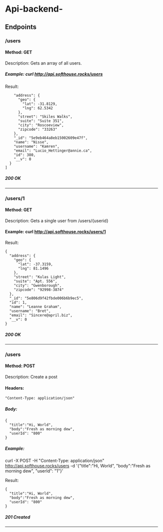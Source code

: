 # Api-backend-

## Endpoints

### /users
#### Method: GET
Description: Gets an array of all users.
##### Example: curl http://api.softhouse.rocks/users
Result:
```{ 
    "address": {
      "geo": {
        "lat": -31.8129,
        "lng": 62.5342
      },
      "street": "Skiles Walks",
      "suite": "Suite 351",
      "city": "Roscoeview",
      "zipcode": "33263"
    },
    "_id": "5e9eb464a8eb15002609e47f",
    "name": "Nisse",
    "username": "Kamren",
    "email": "Lucio_Hettinger@annie.ca",
    "id": 380,
    "__v": 0
  }
]
```
##### 200 OK
-------------------------------------------------------------------
### /users/1
#### Method: GET
Description: Gets a single user from /users/{userid}
#### Example: curl http://api.softhouse.rocks/users/1
Result: 
```
{
  "address": {
    "geo": {
      "lat": -37.3159,
      "lng": 81.1496
    },
    "street": "Kulas Light",
    "suite": "Apt. 556",
    "city": "Gwenborough",
    "zipcode": "92998-3874"
  },
  "_id": "5e806d9f42fbde006b6b9ec5",
  "id": 1,
  "name": "Leanne Graham",
  "username": "Bret",
  "email": "Sincere@april.biz",
  "__v": 0
}
```
##### 200 OK
-------------------------------------------------------------------
### /users
#### Method: POST
Description: Create a post
#### Headers: 
```"Content-Type: application/json"```

##### Body:
```
{
  "title":"Hi, World", 
  "body":"Fresh as morning dew", 
  "userId": "800"
}
```

##### Example: 
curl -X POST -H "Content-Type: application/json" http://api.softhouse.rocks/users -d '{"title":"Hi, World", "body":"Fresh as morning dew", "userId": "1"}'

Result:
```
{
  "title":"Hi, World", 
  "body":"Fresh as morning dew", 
  "userId": "800"
}
```
##### 201 Created
-------------------------------------------------------------------